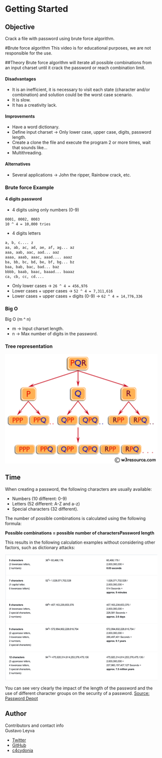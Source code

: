 # Getting Started

## Objective
Crack a file with password using brute force algorithm.

#Brute force algorithm
This video is for educational purposes, we are not responsible for the use.

##Theory
Brute force algorithm will iterate all possible combinations from an input charset until it crack the password or reach combination limit.

#### Disadvantages
- It is an inefficient, it is necessary to visit each state (character and/or combination) and solution could be the worst case scenario.
- It is slow.
- It has a creativity lack.

#### Improvements
- Have a word dictionary.
- Define input charset -> Only lower case, upper case, digits, password length.
- Create a clone the file and execute the program 2 or more times, wait that sounds like...
- Multithreading.

#### Alternatives
- Several applications -> John the ripper, Rainbow crack, etc.

### Brute force Example
#### 4 digits password
- 4 digits using only numbers (0-9)
```
0001, 0002, 0003
10 ^ 4 = 10,000 tries
```
- 4 digits letters
```
a, b, c.... z
aa, ab, ac, ad, ae, af, ag... az
aaa, aab, aac, aad... aaz
aaaa, aaab, aaac, aaad.... aaaz
ba, bb, bc, bd, be, bf, bg... bz
baa, bab, bac, bad... baz
bbbb, baab, baac, baaad... baaaz
ca, cb, cc, cd....
```
* Only lower cases -> `26 ^ 4 = 456,976`
* Lower cases + upper cases -> `52 ^ 4 = 7,311,616`
* Lower cases + upper cases + digits (0-9) -> `62 ^ 4 = 14,776,336`

### Big O
Big O (m ^ n)
- m → Input charset length.
- n → Max number of digits in the password.

### Tree representation

![tree-representation](./assets/images/1-tree.png)

## Time
When creating a password, the following characters are usually available:

- Numbers (10 different: 0-9)
- Letters (52 different: A-Z and a-z)
- Special characters (32 different).

The number of possible combinations is calculated using the following formula:

**Possible combinations = possible number of charactersPassword length**

This results in the following calculation examples without considering other factors, such as dictionary attacks:

![time](./assets/images/2-time.png)

You can see very clearly the impact of the length of the password and the use of different character groups on the security of a password.
[Source: Password Depot](https://www.password-depot.de/en/know-how/brute-force-attacks.htm)


## Author
Contributors and contact info  
Gustavo Leyva
* [Twitter](https://twitter.com/ovatleyva)
* [GitHub](https://github.com/gusleyva)
* [c4cydonia](https://c4cydonia.netlify.app/)